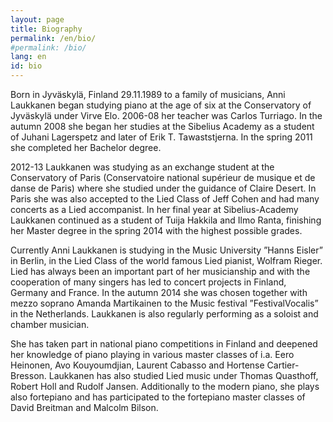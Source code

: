 ```yaml
---
layout: page
title: Biography
permalink: /en/bio/
#permalink: /bio/
lang: en
id: bio
---
```






Born in Jyväskylä, Finland 29.11.1989 to a family of musicians, Anni Laukkanen began studying piano at the age of six at the Conservatory of Jyväskylä under Virve Elo. 2006-08 her teacher was Carlos Turriago. In the autumn 2008 she began her studies at the Sibelius Academy as a student of Juhani Lagerspetz and later of Erik T. Tawaststjerna. In the spring 2011 she completed her Bachelor degree.

2012-13 Laukkanen was studying as an exchange student at the Conservatory of Paris (Conservatoire national supérieur de musique et de danse de Paris) where she studied under the guidance of Claire Desert. In Paris she was also accepted to the Lied Class of Jeff Cohen and had many concerts as a Lied accompanist. In her final year at Sibelius-Academy Laukkanen continued as a student of Tuija Hakkila and Ilmo Ranta, finishing her Master degree in the spring 2014 with the highest possible grades.

Currently Anni Laukkanen is studying in the Music University ”Hanns Eisler” in Berlin, in the Lied Class of the world famous Lied pianist, Wolfram Rieger. Lied has always been an important part of her musicianship and with the cooperation of many singers has led to concert projects in Finland, Germany and France. In the autumn 2014 she was chosen together with mezzo soprano Amanda Martikainen to the Music festival ”FestivalVocalis” in the Netherlands. Laukkanen is also regularly performing as a soloist and chamber musician.

She has taken part in national piano competitions in Finland and deepened her knowledge of piano playing in various master classes of i.a. Eero Heinonen, Avo Kouyoumdjian, Laurent Cabasso and Hortense Cartier-Bresson. Laukkanen has also studied Lied music under Thomas Quasthoff, Robert Holl and Rudolf Jansen. Additionally to the modern piano, she plays also fortepiano and has participated to the fortepiano master classes of David Breitman and Malcolm Bilson.

<!--
<img src="../../images/anni_laukkanen-94.jpg" style="width:400px;float:right;"/>
-->

